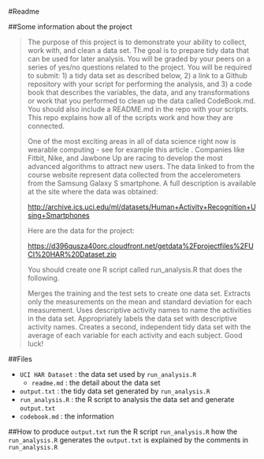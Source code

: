 #Readme

##Some information about the project
> The purpose of this project is to demonstrate your ability to collect, work with, and clean a data set. The goal is to prepare tidy data that can be used for later analysis. You will be graded by your peers on a series of yes/no questions related to the project. You will be required to submit: 1) a tidy data set as described below, 2) a link to a Github repository with your script for performing the analysis, and 3) a code book that describes the variables, the data, and any transformations or work that you performed to clean up the data called CodeBook.md. You should also include a README.md in the repo with your scripts. This repo explains how all of the scripts work and how they are connected.
>
> One of the most exciting areas in all of data science right now is wearable computing - see for example this article . Companies like Fitbit, Nike, and Jawbone Up are racing to develop the most advanced algorithms to attract new users. The data linked to from the course website represent data collected from the accelerometers from the Samsung Galaxy S smartphone. A full description is available at the site where the data was obtained:
>
> http://archive.ics.uci.edu/ml/datasets/Human+Activity+Recognition+Using+Smartphones
>
> Here are the data for the project:
>
> https://d396qusza40orc.cloudfront.net/getdata%2Fprojectfiles%2FUCI%20HAR%20Dataset.zip
>
> You should create one R script called run_analysis.R that does the following.
>
> Merges the training and the test sets to create one data set.
> Extracts only the measurements on the mean and standard deviation for each measurement.
> Uses descriptive activity names to name the activities in the data set.
> Appropriately labels the data set with descriptive activity names.
> Creates a second, independent tidy data set with the average of each variable for each activity and each subject.
> Good luck!

##Files
 - `UCI HAR Dataset` : the data set used by `run_analysis.R`
    - `readme.md` : the detail about the data set
 - `output.txt` : the tidy data set generated by `run_analysis.R`
 - `run_analysis.R` : the R script to analysis the data set and generate `output.txt`
 - `codebook.md` : the information


##How to produce `output.txt`
run the R script `run_analysis.R`
how the `run_analysis.R` generates the `output.txt` is explained by the comments in `run_analysis.R`

